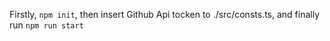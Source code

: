 Firstly, `npm init`, then insert Github Api tocken to ./src/consts.ts, and finally run `npm run start`
